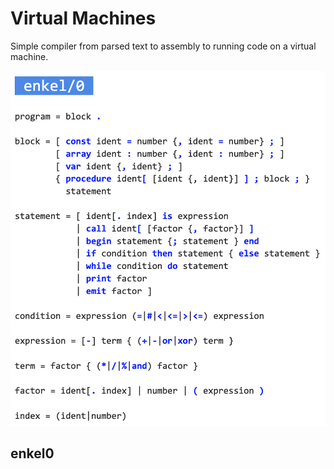 # Virtual Machines

Simple compiler from parsed text to assembly to running code on a virtual machine.

![Simplified BNF for enkel/0, a simple compiler](assets/images/enkel0.png)

## enkel0

